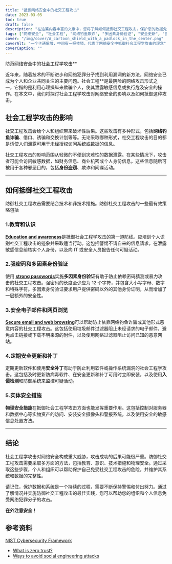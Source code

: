 ```yaml
---
title: "抵御网络安全中的社交工程攻击"
date: 2023-03-05
toc: true
draft: false
description: "在这篇内容丰富的文章中，您将了解如何抵御社交工程攻击，保护您的数据免受网络犯罪分子的侵害。"
tags: ["网络安全", "社会工程", "网络钓鱼欺诈", "多因素身份验证", "安全更新", "密码安全", "网络安全", "数据泄露", "信息技术安全", "身份盗窃", "预防欺诈", "防止间谍活动", "技术安全", "实体安保", "信息安全", "预防网络犯罪", "入侵检测", "安全补丁", "员工培训", "数据保护"]
cover: "/img/cover/A_cartoon_shield_with_a_padlock_in_the_center.png"
coverAlt: "一个卡通盾牌，中间有一把挂锁，代表了网络安全中抵御社会工程学攻击的理念"
coverCaption: ""
---
```

防范网络安全中的社会工程学攻击**

近年来，随着技术的不断进步和网络犯罪分子找到利用漏洞的新方法，网络安全已成为个人和企业共同关注的主要问题。社会工程**是最阴险的网络攻击形式之一，它指的是利用心理操纵来欺骗个人，使其泄露敏感信息或执行危及安全的操作。在本文中，我们将探讨社会工程学攻击对网络安全的影响以及如何抵御这种攻击。

## 社会工程学攻击的影响

社交工程攻击会给个人和组织带来破坏性后果。这些攻击有多种形式，包括**网络钓鱼诈骗**、借口、诱骗和交换计划等等。无论采取哪种形式，社交工程攻击的目的都是诱使人们泄露可用于未经授权访问系统或数据的信息。

社交工程攻击的影响范围从轻微的不便到灾难性的数据泄露。在某些情况下，攻击者可能会访问敏感数据，如财务信息、商业机密或个人身份信息。这些信息随后可被用于各种邪恶目的，包括**身份盗窃**、欺诈和间谍活动。

______

## 如何抵御社交工程攻击

防御社交工程攻击需要结合技术和非技术措施。防御社交工程攻击的一些最有效策略包括

### 1.教育和认识

[**Education and awareness**](https://simeononsecurity.ch/articles/how-to-build-and-manage-an-effective-cybersecurity-awareness-training-program/)是抵御社会工程学攻击的第一道防线。应培训个人识别社交工程攻击的迹象并采取适当行动。这包括警惕不请自来的信息请求，在泄露敏感信息前核实个人身份，以及向 IT 或安全人员报告任何可疑活动。

### 2.强密码和多因素身份验证

使用 [**strong passwords**](https://simeononsecurity.ch/articles/the-importance-of-password-security-and-best-practices/)实施**多因素身份验证**有助于防止依赖密码猜测或暴力攻击的社交工程攻击。强密码的长度至少应为 12 个字符，并包含大小写字母、数字和特殊字符。多因素身份验证要求用户提供密码以外的其他身份证明，从而增加了一层额外的安全性。

### 3.安全电子邮件和网页浏览

[**Secure email and web browsing**](https://simeononsecurity.ch/recommendations/email)可以帮助防止依靠网络钓鱼诈骗或其他形式恶意内容的社交工程攻击。这包括使用垃圾邮件过滤器阻止未经请求的电子邮件，避免点击链接或下载不明来源的附件，以及使用网络过滤器阻止访问已知的恶意网站。

### 4.定期安全更新和补丁

定期更新软件和使用**安全补丁**有助于防止利用软件或操作系统漏洞的社会工程学攻击。这包括及时更新防病毒软件、在安全更新和补丁可用时立即安装，以及使用**入侵检测**和防御系统来监控可疑活动。

### 5.实体安全措施

**物理安全措施**在抵御社会工程学攻击方面也能发挥重要作用。这包括控制对服务器和数据中心等实物资产的访问、安装安全摄像头和警报系统，以及使用安全的敏感信息处置方法。

______

## 结论

社会工程学攻击对网络安全构成重大威胁，攻击成功的后果可能很严重。防御社交工程攻击需要采取多方面的方法，包括教育、意识、技术措施和物理安全。通过采取这些步骤，个人和组织可以帮助保护自己免受社交工程攻击的危险，并维护其系统和数据的完整性。

请记住，保护数据和系统是一个持续的过程，需要不断保持警惕和付出努力。通过了解情况并实施防御社交工程攻击的最佳实践，您可以帮助您的组织和个人信息免受网络犯罪分子的攻击。

**在外注意安全！**

## 参考资料

 [NIST Cybersecurity Framework](https://www.nist.gov/cyberframework)
- [What is zero trust?](https://www.csoonline.com/article/3247848/what-is-zero-trust-a-model-for-more-effective-security.html)
- [Ways to avoid social engineering attacks](https://usa.kaspersky.com/resource-center/threats/how-to-avoid-social-engineering-attacks)

